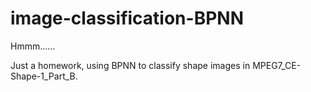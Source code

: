 # image-classification-BPNN

Hmmm……

Just a homework, using BPNN to classify shape images in MPEG7_CE-Shape-1_Part_B.
